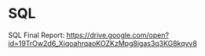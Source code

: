 # SQL
SQL
Final Report:
https://drive.google.com/open?id=19TrOw2d6_XiqoahrqaoKOZKzMpg8igas3q3KG8kqyv8
